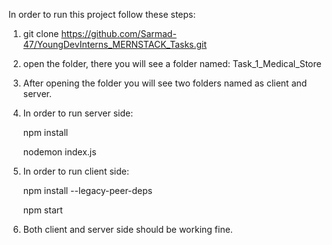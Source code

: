 In order to run this project follow these steps: 

1. git clone https://github.com/Sarmad-47/YoungDevInterns_MERNSTACK_Tasks.git
2. open the folder, there you will see a folder named: Task_1_Medical_Store
3. After opening the folder you will see two folders named as client and server.
4. In order to run server side:
   
   npm install
   
   nodemon index.js
   
6. In order to run client side:
   
   npm install --legacy-peer-deps
   
   npm start
   
8. Both client and server side should be working fine.
